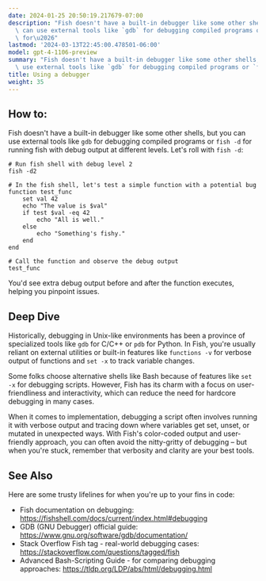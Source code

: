 ```yaml
---
date: 2024-01-25 20:50:19.217679-07:00
description: "Fish doesn't have a built-in debugger like some other shells, but you\
  \ can use external tools like `gdb` for debugging compiled programs or `fish -d`\
  \ for\u2026"
lastmod: '2024-03-13T22:45:00.478501-06:00'
model: gpt-4-1106-preview
summary: "Fish doesn't have a built-in debugger like some other shells, but you can\
  \ use external tools like `gdb` for debugging compiled programs or `fish -d` for\u2026"
title: Using a debugger
weight: 35
---
```


## How to:
Fish doesn't have a built-in debugger like some other shells, but you can use external tools like `gdb` for debugging compiled programs or `fish -d` for running fish with debug output at different levels. Let's roll with `fish -d`:

```fish
# Run fish shell with debug level 2
fish -d2

# In the fish shell, let's test a simple function with a potential bug
function test_func
    set val 42
    echo "The value is $val"
    if test $val -eq 42
        echo "All is well."
    else
        echo "Something's fishy."
    end
end

# Call the function and observe the debug output
test_func
```

You'd see extra debug output before and after the function executes, helping you pinpoint issues.

## Deep Dive
Historically, debugging in Unix-like environments has been a province of specialized tools like `gdb` for C/C++ or `pdb` for Python. In Fish, you're usually reliant on external utilities or built-in features like `functions -v` for verbose output of functions and `set -x` to track variable changes.

Some folks choose alternative shells like Bash because of features like `set -x` for debugging scripts. However, Fish has its charm with a focus on user-friendliness and interactivity, which can reduce the need for hardcore debugging in many cases.

When it comes to implementation, debugging a script often involves running it with verbose output and tracing down where variables get set, unset, or mutated in unexpected ways. With Fish's color-coded output and user-friendly approach, you can often avoid the nitty-gritty of debugging – but when you're stuck, remember that verbosity and clarity are your best tools.

## See Also
Here are some trusty lifelines for when you're up to your fins in code:

- Fish documentation on debugging: https://fishshell.com/docs/current/index.html#debugging
- GDB (GNU Debugger) official guide: https://www.gnu.org/software/gdb/documentation/
- Stack Overflow Fish tag - real-world debugging cases: https://stackoverflow.com/questions/tagged/fish
- Advanced Bash-Scripting Guide - for comparing debugging approaches: https://tldp.org/LDP/abs/html/debugging.html
